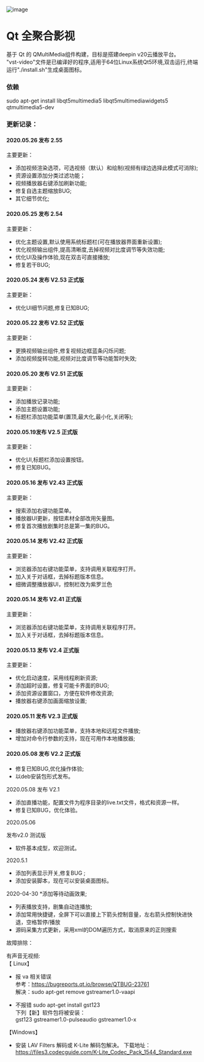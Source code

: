 ![image](https://github.com/user-attachments/assets/ff51a6ab-a85e-4204-b8b6-e6bb33220bbe)


# Qt 全聚合影视
基于 Qt 的 QMultiMedia组件构建，目标是搭建deepin v20云播放平台。  
"vst-video"文件是已编译好的程序,适用于64位Linux系统Qt5环境,双击运行,终端运行"./install.sh"生成桌面图标。  
### 依赖  
sudo apt-get install libqt5multimedia5 libqt5multimediawidgets5 qtmultimedia5-dev

### 更新记录：

#### 2020.05.26 发布 2.55
主要更新：
* 添加视频渲染选项，可选视频（默认）和绘制(视频有绿边选择此模式可消除);
* 资源设置添加分类过滤功能；
* 视频播放器右键添加刷新功能;
* 修复自选主题缩放BUG;
* 其它细节优化;

#### 2020.05.25 发布 2.54
主要更新：
* 优化主题设置,默认使用系统标题栏(可在播放器界面重新设置);
* 优化视频输出组件,提高清晰度,去掉视频对比度调节等失效功能;
* 优化UI及操作体验,现在双击可直接播放;
* 修复若干BUG;

#### 2020.05.24 发布 V2.53 正式版
主要更新：
* 优化UI细节问题,修复已知BUG;

#### 2020.05.22 发布 V2.52 正式版
主要更新：
* 更换视频输出组件,修复视频边框蓝条闪烁问题;
* 添加视频旋转功能,视频对比度调节等功能暂时失效;

#### 2020.05.20 发布 V2.51 正式版
主要更新：
* 添加播放记录功能;
* 添加主题设置功能;
* 标题栏添加功能菜单(置顶,最大化,最小化,关闭等);

#### 2020.05.19发布 V2.5 正式版
主要更新：
* 优化UI,标题栏添加设置按钮。
* 修复已知BUG。

#### 2020.05.16 发布 V2.43 正式版
主要更新：
* 搜索添加右键功能菜单。
* 播放器UI更新，按钮素材全部改用矢量图。
* 修复首次播放剧集时总是第一集的BUG。

#### 2020.05.14 发布 V2.42 正式版
主要更新：
* 浏览器添加右键功能菜单，支持调用关联程序打开。
* 加入关于对话框，去掉标题版本信息。
* 细微调整播放器UI，控制栏改为紫罗兰色

#### 2020.05.14 发布 V2.41 正式版
主要更新：
* 浏览器添加右键功能菜单，支持调用关联程序打开。
* 加入关于对话框，去掉标题版本信息。

#### 2020.05.13  发布 V2.4 正式版
主要更新：
* 优化启动速度，采用线程刷新资源;
* 添加超时设置，修复可能卡界面的BUG;
* 添加资源设置窗口，方便在软件修改资源;
* 播放器右键添加画面缩放设置;

#### 2020.05.11  发布 V2.3 正式版
* 播放器右键添加功能菜单，支持本地和远程文件播放;
* 增加对命令行参数的支持，现在可用作本地播放器;

#### 2020.05.08  发布 V2.2 正式版
*  修复已知BUG,优化操作体验;
*  以deb安装包形式发布。

2020.05.08  发布 V2.1

* 添加直播功能，配置文件为程序目录的live.txt文件，格式和资源一样。
*  修复已知BUG，优化体验。

2020.05.06

发布v2.0 测试版

* 软件基本成型，欢迎测试。

2020.5.1
* 添加列表显示开关,修复BUG ;
* 添加安装脚本，现在可以安装桌面图标。

2020-04-30
*添加等待动画效果;
* 列表播放支持，剧集自动连播放;
* 添加常用快捷键，全屏下可以直接上下箭头控制音量，左右箭头控制快进快退，空格暂停/播放
*  源码采集方式更新，采用xml的DOM遍历方式，取消原来的正则搜索

故障排除：

有声音无视频:  
【 Linux】
* 报 va 相关错误  
参考：https://bugreports.qt.io/browse/QTBUG-23761  
解决：sudo apt-get remove gstreamer1.0-vaapi  

* 不报错
sudo apt-get install gst123  
下列【新】软件包将被安装：  
gst123 gstreamer1.0-pulseaudio gstreamer1.0-x  

【Windows】
* 安装 LAV Filters 解码或 K-Lite 解码包解决。
  下载地址： https://files3.codecguide.com/K-Lite_Codec_Pack_1544_Standard.exe


